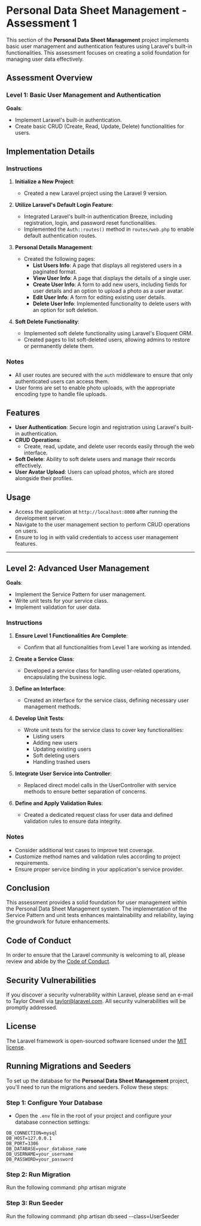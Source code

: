 # Personal Data Sheet Management - Assessment 1

This section of the **Personal Data Sheet Management** project implements basic user management and authentication features using Laravel's built-in functionalities. This assessment focuses on creating a solid foundation for managing user data effectively.

## Assessment Overview

### Level 1: Basic User Management and Authentication

**Goals**:

-   Implement Laravel's built-in authentication.
-   Create basic CRUD (Create, Read, Update, Delete) functionalities for users.

## Implementation Details

### Instructions

1. **Initialize a New Project**:

    - Created a new Laravel project using the Laravel 9 version.

2. **Utilize Laravel's Default Login Feature**:

    - Integrated Laravel's built-in authentication Breeze, including registration, login, and password reset functionalities.
    - Implemented the `Auth::routes()` method in `routes/web.php` to enable default authentication routes.

3. **Personal Details Management**:

    - Created the following pages:
        - **List Users Info**: A page that displays all registered users in a paginated format.
        - **View User Info**: A page that displays the details of a single user.
        - **Create User Info**: A form to add new users, including fields for user details and an option to upload a photo as a user avatar.
        - **Edit User Info**: A form for editing existing user details.
        - **Delete User Info**: Implemented functionality to delete users with an option for soft deletion.

4. **Soft Delete Functionality**:
    - Implemented soft delete functionality using Laravel's Eloquent ORM.
    - Created pages to list soft-deleted users, allowing admins to restore or permanently delete them.

### Notes

-   All user routes are secured with the `auth` middleware to ensure that only authenticated users can access them.
-   User forms are set to enable photo uploads, with the appropriate encoding type to handle file uploads.

## Features

-   **User Authentication**: Secure login and registration using Laravel's built-in authentication.
-   **CRUD Operations**:
    -   Create, read, update, and delete user records easily through the web interface.
-   **Soft Delete**: Ability to soft delete users and manage their records effectively.
-   **User Avatar Upload**: Users can upload photos, which are stored alongside their profiles.

## Usage

-   Access the application at `http://localhost:8000` after running the development server.
-   Navigate to the user management section to perform CRUD operations on users.
-   Ensure to log in with valid credentials to access user management features.

---

## Level 2: Advanced User Management

**Goals**:

-   Implement the Service Pattern for user management.
-   Write unit tests for your service class.
-   Implement validation for user data.

### Instructions

1. **Ensure Level 1 Functionalities Are Complete**:

    - Confirm that all functionalities from Level 1 are working as intended.

2. **Create a Service Class**:

    - Developed a service class for handling user-related operations, encapsulating the business logic.

3. **Define an Interface**:

    - Created an interface for the service class, defining necessary user management methods.

4. **Develop Unit Tests**:

    - Wrote unit tests for the service class to cover key functionalities:
        - Listing users
        - Adding new users
        - Updating existing users
        - Soft deleting users
        - Handling trashed users

5. **Integrate User Service into Controller**:

    - Replaced direct model calls in the UserController with service methods to ensure better separation of concerns.

6. **Define and Apply Validation Rules**:
    - Created a dedicated request class for user data and defined validation rules to ensure data integrity.

### Notes

-   Consider additional test cases to improve test coverage.
-   Customize method names and validation rules according to project requirements.
-   Ensure proper service binding in your application's service provider.

## Conclusion

This assessment provides a solid foundation for user management within the Personal Data Sheet Management system. The implementation of the Service Pattern and unit tests enhances maintainability and reliability, laying the groundwork for future enhancements.

## Code of Conduct

In order to ensure that the Laravel community is welcoming to all, please review and abide by the [Code of Conduct](https://laravel.com/docs/contributions#code-of-conduct).

## Security Vulnerabilities

If you discover a security vulnerability within Laravel, please send an e-mail to Taylor Otwell via [taylor@laravel.com](mailto:taylor@laravel.com). All security vulnerabilities will be promptly addressed.

## License

The Laravel framework is open-sourced software licensed under the [MIT license](https://opensource.org/licenses/MIT).

## Running Migrations and Seeders

To set up the database for the **Personal Data Sheet Management** project, you'll need to run the migrations and seeders. Follow these steps:

### Step 1: Configure Your Database

-   Open the `.env` file in the root of your project and configure your database connection settings:

```dotenv
DB_CONNECTION=mysql
DB_HOST=127.0.0.1
DB_PORT=3306
DB_DATABASE=your_database_name
DB_USERNAME=your_username
DB_PASSWORD=your_password
```

### Step 2: Run Migration

Run the following command: php artisan migrate

### Step 3: Run Seeder

Run the following command: php artisan db:seed --class=UserSeeder
